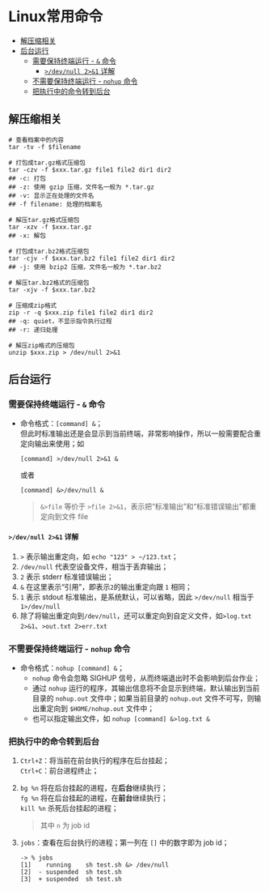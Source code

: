 Linux常用命令
===

<!-- TOC -->

- [解压缩相关](#解压缩相关)
- [后台运行](#后台运行)
    - [需要保持终端运行 - `&` 命令](#需要保持终端运行----命令)
        - [`>/dev/null 2>&1` 详解](#devnull-21-详解)
    - [不需要保持终端运行 - `nohup` 命令](#不需要保持终端运行---nohup-命令)
    - [把执行中的命令转到后台](#把执行中的命令转到后台)

<!-- /TOC -->


## 解压缩相关
```shell
# 查看档案中的内容
tar -tv -f $filename

# 打包成tar.gz格式压缩包
tar -czv -f $xxx.tar.gz file1 file2 dir1 dir2
## -c: 打包
## -z: 使用 gzip 压缩，文件名一般为 *.tar.gz
## -v: 显示正在处理的文件名
## -f filename: 处理的档案名

# 解压tar.gz格式压缩包
tar -xzv -f $xxx.tar.gz
## -x: 解包

# 打包成tar.bz2格式压缩包
tar -cjv -f $xxx.tar.bz2 file1 file2 dir1 dir2
## -j: 使用 bzip2 压缩，文件名一般为 *.tar.bz2

# 解压tar.bz2格式的压缩包
tar -xjv -f $xxx.tar.bz2

# 压缩成zip格式
zip -r -q $xxx.zip file1 file2 dir1 dir2
## -q: quiet，不显示指令执行过程
## -r: 递归处理

# 解压zip格式的压缩包
unzip $xxx.zip > /dev/null 2>&1
```

## 后台运行

### 需要保持终端运行 - `&` 命令

- 命令格式：`[command] &`；<br/>
    但此时标准输出还是会显示到当前终端，非常影响操作，所以一般需要配合重定向输出来使用；如<br/>

    ```shell
    [command] >/dev/null 2>&1 &
    ```

    或者

    ```shell
    [command] &>/dev/null &
    ```

    > `&>file` 等价于 `>file 2>&1`，表示把“标准输出”和“标准错误输出”都重定向到文件 file


#### `>/dev/null 2>&1` 详解
1. `>` 表示输出重定向，如 `echo "123" > ~/123.txt`；
1. `/dev/null` 代表空设备文件，相当于丢弃输出；
1. `2` 表示 stderr 标准错误输出；
1. `&` 在这里表示“引用”，即表示`2`的输出重定向跟 `1` 相同；
1. `1` 表示 stdout 标准输出，是系统默认，可以省略，因此 `>/dev/null` 相当于 `1>/dev/null`
1. 除了将输出重定向到`/dev/null`，还可以重定向到自定义文件，如`>log.txt 2>&1`、`>out.txt 2>err.txt`

### 不需要保持终端运行 - `nohup` 命令
- 命令格式：`nohup [command] &`；
    - `nohup` 命令会忽略 SIGHUP 信号，从而终端退出时不会影响到后台作业；
    - 通过 `nohup` 运行的程序，其输出信息将不会显示到终端，默认输出到当前目录的 `nohup.out` 文件中；如果当前目录的 `nohup.out` 文件不可写，则输出重定向到 `$HOME/nohup.out` 文件中；
    - 也可以指定输出文件，如 `nohup [command] &>log.txt &`


### 把执行中的命令转到后台
1. `Ctrl+Z`：将当前在前台执行的程序在后台挂起；<br/>
    `Ctrl+C`：前台进程终止；
1. `bg %n` 将在后台挂起的进程，在**后台**继续执行；<br/>
    `fg %n` 将在后台挂起的进程，在**前台**继续执行；<br/>
    `kill %n` 杀死后台挂起的进程；
    > 其中 `n` 为 job id
1. `jobs`：查看在后台执行的进程；第一列在 `[]` 中的数字即为 job id；

    ``` shell
    -> % jobs
    [1]    running    sh test.sh &> /dev/null
    [2]  - suspended  sh test.sh
    [3]  + suspended  sh test.sh
    ```
